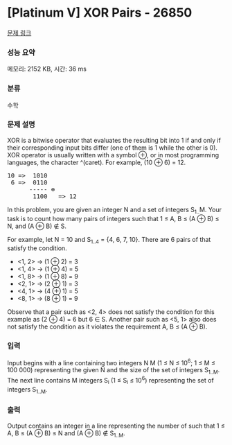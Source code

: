 # [Platinum V] XOR Pairs - 26850 

[문제 링크](https://www.acmicpc.net/problem/26850) 

### 성능 요약

메모리: 2152 KB, 시간: 36 ms

### 분류

수학

### 문제 설명

<p>XOR is a bitwise operator that evaluates the resulting bit into 1 if and only if their corresponding input bits differ (one of them is 1 while the other is 0). XOR operator is usually written with a symbol ⊕, or in most programming languages, the character ^(caret). For example, (10 ⊕ 6) = 12.</p>

<pre>10 =>  1010
 6 =>  0110
      ----- ⊕
       1100   => 12
</pre>

<p>In this problem, you are given an integer N and a set of integers S<sub>1..</sub>M. Your task is to count how many pairs of integers <A, B> such that 1 ≤ A, B ≤ (A ⊕ B) ≤ N, and (A ⊕ B) ∉ S.</p>

<p>For example, let N = 10 and S<sub>1..4</sub> = {4, 6, 7, 10}. There are 6 pairs of <A, B> that satisfy the condition.</p>

<ul>
	<li><1, 2> → (1 ⊕ 2) = 3</li>
	<li><1, 4> → (1 ⊕ 4) = 5</li>
	<li><1, 8> → (1 ⊕ 8) = 9</li>
	<li><2, 1> → (2 ⊕ 1) = 3</li>
	<li><4, 1> → (4 ⊕ 1) = 5</li>
	<li><8, 1> → (8 ⊕ 1) = 9</li>
</ul>

<p>Observe that a pair such as <2, 4> does not satisfy the condition for this example as (2 ⊕ 4) = 6 but 6 ∈ S. Another pair such as <5, 1> also does not satisfy the condition as it violates the requirement A, B ≤ (A ⊕ B).</p>

### 입력 

 <p>Input begins with a line containing two integers N M (1 ≤ N ≤ 10<sup>6</sup>; 1 ≤ M ≤ 100 000) representing the given N and the size of the set of integers S<sub>1..M</sub>. The next line contains M integers S<sub>i</sub> (1 ≤ S<sub>i</sub> ≤ 10<sup>6</sup>) representing the set of integers S<sub>1..M</sub>.</p>

### 출력 

 <p>Output contains an integer in a line representing the number of <A, B> such that 1 ≤ A, B ≤ (A ⊕ B) ≤ N and (A ⊕ B) ∉ S<sub>1..M</sub>.</p>

